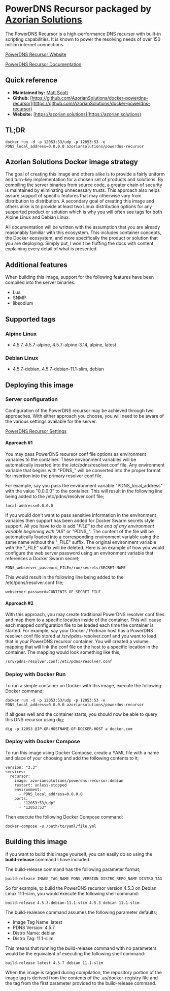 # PowerDNS Recursor packaged by [Azorian Solutions](https://azorian.solutions)

The PowerDNS Recursor is a high-performance DNS recursor with built-in scripting capabilities. It is known to power the resolving needs of over 150 million internet connections.

[PowerDNS Recursor Website](https://www.powerdns.com/recursor.html)

[PowerDNS Recursor Documentation](https://doc.powerdns.com/recursor/)

## Quick reference

- **Maintained by:** [Matt Scott](https://github.com/AzorianSolutions)
- **Github:** [https://github.com/AzorianSolutions/docker-powerdns-recursor](https://github.com/AzorianSolutions/docker-powerdns-recursor)
- **Website:** [https://azorian.solutions](https://azorian.solutions)

## TL;DR

    docker run -d -p 12053:53/udp -p 12053:53 -e PDNS_local_address=0.0.0.0 azoriansolutions/powerdns-recursor

## Azorian Solutions Docker image strategy

The goal of creating this image and others alike is to provide a fairly uniform and turn-key implementation for a chosen set of products and solutions. By compiling the server binaries from source code, a greater chain of security is maintained by eliminating unnecessary trusts. This approach also helps assure support of specific features that may otherwise vary from distribution to distribution. A secondary goal of creating this image and others alike is to provide at least two Linux distribution options for any supported product or solution which is why you will often see tags for both Alpine Linux and Debian Linux.

All documentation will be written with the assumption that you are already reasonably familiar with this ecosystem. This includes container concepts, the Docker ecosystem, and more specifically the product or solution that you are deploying. Simply put, I won't be fluffing the docs with content explaining every detail of what is presented.

## Additional features

When building this image, support for the following features have been compiled into the server binaries.

- Lua
- SNMP
- libsodium

## Supported tags

### Alpine Linux

- 4.5.7, 4.5.7-alpine, 4.5.7-alpine-3.14, alpine, latest

### Debian Linux

- 4.5.7-debian, 4.5.7-debian-11.1-slim, debian

## Deploying this image

### Server configuration

Configuration of the PowerDNS recursor may be achieved through two approaches. With either approach you choose, you will need to be aware of the various settings available for the server.

[PowerDNS Recursor Settings](https://doc.powerdns.com/recursor/settings.html)

#### Approach #1

You may pass PowerDNS recursor conf file options as environment variables to the container. These environment variables will be automatically inserted into the /etc/pdns/resolver.conf file. Any environment variable that begins with "PDNS_" will be converted into the proper format for insertion into the primary resolver conf file.

For example, say you pass the environment variable "PDNS_local_address" with the value "0.0.0.0" to the container. This will result in the following line being added to the /etc/pdns/resolver.conf file;

    local-address=0.0.0.0

If you would don't want to pass sensitive information in the environment variables then support has been added for Docker Swarm secrets style support. All you have to do is add "_FILE" to the end of any environment variable beginning with "AS_" or "PDNS_". The content of the file will be automatically loaded into a corresponding environment variable using the same name without the "_FILE" suffix. The original environment variable with the "_FILE" suffix will be deleted. Here is an example of how you would configure the web server password using an environment variable that references a Docker Swarm secret;

    PDNS_webserver_password_FILE=/run/secrets/SECRET-NAME

This would result in the following line being added to the /etc/pdns/resolver.conf file;

    webserver-password=CONTENTS_OF_SECRET_FILE

#### Approach #2

With this approach, you may create traditional PowerDNS resolver conf files and map them to a specific location inside of the container. This will cause each mapped configuration file to be loaded each time the container is started. For example, say your Docker / Podman host has a PowerDNS resolver conf file stored at /srv/pdns-resolver.conf and you want to load that in your PowerDNS recursor container. You will created a volume mapping that will link the conf file on the host to a specific location in the container. The mapping would look something like this;

    /srv/pdns-resolver.conf:/etc/pdns/resolver.conf

### Deploy with Docker Run

To run a simple container on Docker with this image, execute the following Docker command;

    docker run -d -p 12053:53/udp -p 12053:53 -e PDNS_local_address=0.0.0.0 azoriansolutions/powerdns-recursor

If all goes well and the container starts, you should now be able to query this DNS recursor using dig;

    dig -p 12053 @IP-OR-HOSTNAME-OF-DOCKER-HOST a docker.com

### Deploy with Docker Compose

To run this image using Docker Compose, create a YAML file with a name and place of your choosing and add the following contents to it;

    version: "3.3"
    services:
      recursor:
        image: azoriansolutions/powerdns-recursor:debian
        restart: unless-stopped
        environment:
          - PDNS_local_address=0.0.0.0
        ports:
          - "12053:53/udp"
          - "12053:53"

Then execute the following Docker Compose command;

    docker-compose -u /path/to/yaml/file.yml

## Building this image

If you want to build this image yourself, you can easily do so using the **build-release** command I have included.

The build-release command has the following parameter format;

    build-release IMAGE_TAG_NAME PDNS_VERSION DISTRO_REPO_NAME DISTRO_TAG

So for example, to build the PowerDNS recursor version 4.5.3 on Debian Linux 11.1-slim, you would execute the following shell command:

    build-release 4.5.3-debian-11.1-slim 4.5.3 debian 11.1-slim

The build-realease command assumes the following parameter defaults;

- Image Tag Name: latest
- PDNS Version: 4.5.7
- Distro Name: debian
- Distro Tag: 11.1-slim

This means that running the build-release command with no parameters would be the equivalent of executing the following shell command:

    build-release latest 4.5.7 debian 11.1-slim

When the image is tagged during compilation, the repository portion of the image tag is derived from the contents of the .as/docker-registry file and the tag from the first parameter provided to the build-release command.

